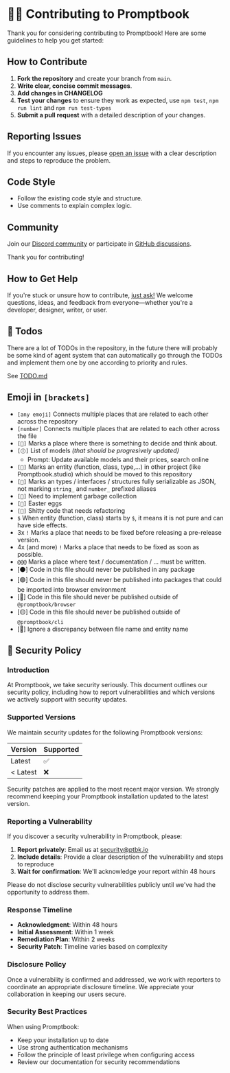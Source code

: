 # 👩‍💻 Contributing to Promptbook

Thank you for considering contributing to Promptbook! Here are some guidelines to help you get started:

## How to Contribute

1. **Fork the repository** and create your branch from `main`.
2. **Write clear, concise commit messages**.
3. **Add changes in CHANGELOG**
4. **Test your changes** to ensure they work as expected, use `npm test`, `npm run lint` and `npm run test-types`
5. **Submit a pull request** with a detailed description of your changes.

## Reporting Issues

If you encounter any issues, please [open an issue](https://github.com/webgptorg/promptbook/issues) with a clear description and steps to reproduce the problem.

## Code Style

-   Follow the existing code style and structure.
-   Use comments to explain complex logic.

## Community

Join our [Discord community](https://discord.gg/x3QWNaa89N) or participate in [GitHub discussions](https://github.com/webgptorg/promptbook/discussions).

Thank you for contributing!

## How to Get Help

If you're stuck or unsure how to contribute, [just ask!](https://github.com/webgptorg/promptbook/discussions) We welcome questions, ideas, and feedback from everyone—whether you're a developer, designer, writer, or user.

## 🎯 Todos

There are a lot of TODOs in the repository, in the future there will probably be some kind of agent system that can automatically go through the TODOs and implement them one by one according to priority and rules.

See [TODO.md](./TODO.md)

## Emoji in `[brackets]`

-   `[any emoji]` Connects multiple places that are related to each other across the repository
-   `[number]` Connects multiple places that are related to each other across the file
-   `[🧠]` Marks a place where there is something to decide and think about.
-   `[🕕]` List of models _(that should be progresively updated)_
    -   Prompt: Update available models and their prices, search online
-   `[🔼]` Marks an entity (function, class, type,...) in other project (like Promptbook.studio) which should be moved to this repository
-   `[🚉]` Marks an types / interfaces / structures fully serializable as JSON, not marking `string_` and `number_` prefixed aliases
-   `[🧹]` Need to implement garbage collection
-   `[🐣]` Easter eggs
-   `[💩]` Shitty code that needs refactoring
-   `$` When entity (function, class) starts by `$`, it means it is not pure and can have side effects.
-   3x `!` Marks a place that needs to be fixed before releasing a pre-release version.
-   4x (and more) `!` Marks a place that needs to be fixed as soon as possible.
-   `@@@` Marks a place where text / documentation / ... must be written.
-   [⚫] Code in this file should never be published in any package
-   [🟢] Code in this file should never be published into packages that could be imported into browser environment
-   [🔵] Code in this file should never be published outside of `@promptbook/browser`
-   [🟡] Code in this file should never be published outside of `@promptbook/cli`
-   [💞] Ignore a discrepancy between file name and entity name

<!--Import ./SECURITY.md-->
<!--⚠️ WARNING: This section was imported, make changes in source; any manual changes here will be overwritten-->

## 🔐 Security Policy

### Introduction

At Promptbook, we take security seriously. This document outlines our security policy, including how to report vulnerabilities and which versions we actively support with security updates.

### Supported Versions

We maintain security updates for the following Promptbook versions:

| Version  | Supported          |
| -------- | ------------------ |
| Latest   | :white_check_mark: |
| < Latest | :x:                |

Security patches are applied to the most recent major version. We strongly recommend keeping your Promptbook installation updated to the latest version.

### Reporting a Vulnerability

If you discover a security vulnerability in Promptbook, please:

1. **Report privately**: Email us at [security@ptbk.io](mailto:security@ptbk.io)
2. **Include details**: Provide a clear description of the vulnerability and steps to reproduce
3. **Wait for confirmation**: We'll acknowledge your report within 48 hours

Please do not disclose security vulnerabilities publicly until we've had the opportunity to address them.

### Response Timeline

-   **Acknowledgment**: Within 48 hours
-   **Initial Assessment**: Within 1 week
-   **Remediation Plan**: Within 2 weeks
-   **Security Patch**: Timeline varies based on complexity

### Disclosure Policy

Once a vulnerability is confirmed and addressed, we work with reporters to coordinate an appropriate disclosure timeline. We appreciate your collaboration in keeping our users secure.

### Security Best Practices

When using Promptbook:

-   Keep your installation up to date
-   Use strong authentication mechanisms
-   Follow the principle of least privilege when configuring access
-   Review our documentation for security recommendations

<!--/Import ./SECURITY.md-->
